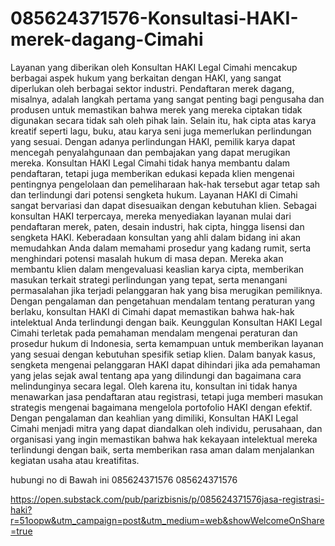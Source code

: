 # 085624371576-Konsultasi-HAKI-merek-dagang-Cimahi
Layanan yang diberikan oleh Konsultan HAKI Legal Cimahi mencakup berbagai aspek hukum yang berkaitan dengan HAKI, yang sangat diperlukan oleh berbagai sektor industri. Pendaftaran merek dagang, misalnya, adalah langkah pertama yang sangat penting bagi pengusaha dan produsen untuk memastikan bahwa merek yang mereka ciptakan tidak digunakan secara tidak sah oleh pihak lain. Selain itu, hak cipta atas karya kreatif seperti lagu, buku, atau karya seni juga memerlukan perlindungan yang sesuai. Dengan adanya perlindungan HAKI, pemilik karya dapat mencegah penyalahgunaan dan pembajakan yang dapat merugikan mereka. Konsultan HAKI Legal Cimahi tidak hanya membantu dalam pendaftaran, tetapi juga memberikan edukasi kepada klien mengenai pentingnya pengelolaan dan pemeliharaan hak-hak tersebut agar tetap sah dan terlindungi dari potensi sengketa hukum.
Layanan HAKI di Cimahi sangat bervariasi dan dapat disesuaikan dengan kebutuhan klien. Sebagai konsultan HAKI terpercaya, mereka menyediakan layanan mulai dari pendaftaran merek, paten, desain industri, hak cipta, hingga lisensi dan sengketa HAKI. Keberadaan konsultan yang ahli dalam bidang ini akan memudahkan Anda dalam memahami prosedur yang kadang rumit, serta menghindari potensi masalah hukum di masa depan. Mereka akan membantu klien dalam mengevaluasi keaslian karya cipta, memberikan masukan terkait strategi perlindungan yang tepat, serta menangani permasalahan jika terjadi pelanggaran hak yang bisa merugikan pemiliknya. Dengan pengalaman dan pengetahuan mendalam tentang peraturan yang berlaku, konsultan HAKI di Cimahi dapat memastikan bahwa hak-hak intelektual Anda terlindungi dengan baik.
Keunggulan Konsultan HAKI Legal Cimahi terletak pada pemahaman mendalam mengenai peraturan dan prosedur hukum di Indonesia, serta kemampuan untuk memberikan layanan yang sesuai dengan kebutuhan spesifik setiap klien. Dalam banyak kasus, sengketa mengenai pelanggaran HAKI dapat dihindari jika ada pemahaman yang jelas sejak awal tentang apa yang dilindungi dan bagaimana cara melindunginya secara legal. Oleh karena itu, konsultan ini tidak hanya menawarkan jasa pendaftaran atau registrasi, tetapi juga memberi masukan strategis mengenai bagaimana mengelola portofolio HAKI dengan efektif. Dengan pengalaman dan keahlian yang dimiliki, Konsultan HAKI Legal Cimahi menjadi mitra yang dapat diandalkan oleh individu, perusahaan, dan organisasi yang ingin memastikan bahwa hak kekayaan intelektual mereka terlindungi dengan baik, serta memberikan rasa aman dalam menjalankan kegiatan usaha atau kreatifitas.

hubungi no di Bawah ini
085624371576
085624371576

https://open.substack.com/pub/parizbisnis/p/085624371576jasa-registrasi-haki?r=51oopw&utm_campaign=post&utm_medium=web&showWelcomeOnShare=true

